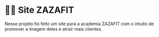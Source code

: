 # 🏋️‍♂️ Site **ZAZAFIT**
Nesse projeto foi feito um site para a academia ZAZAFIT com o intuito de promover a imagem deles e atrair mais clientes.
